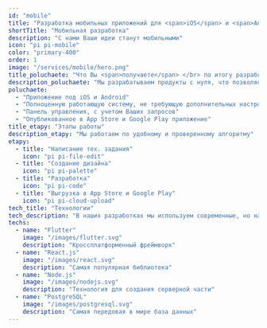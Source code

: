 ```yaml
---
id: "mobile"
title: "Разработка мобильных приложений для <span>iOS</span> и <span>Android</span>"
shortTitle: "Мобильная разработка"
description: "С нами Ваши идеи станут мобильными"
icon: "pi pi-mobile"
color: "primary-400"
order: 1
image: "/services/mobile/hero.png"
title_poluchaete: "Что Вы <span>получаете</span> </br> по итогу разработки?"
description_poluchaete: "Мы разрабатываем продукты с нуля, что позволяет реализовать любой функционал, на выходе Вы получите:"
poluchaete:
  - "Приложение под iOS и Android"
  - "Полноценную работающую систему, не требующую дополнительных настроек"
  - "Панель управления, с учетом Ваших запросов"
  - "Опубликованное в App Store и Google Play приложение"
title_etapy: "Этапы работы"
description_etapy: "Мы работаем по удобному и проверенному алгоритму"
etapy:
  - title: "Написание тех. задания"
    icon: "pi pi-file-edit"
  - title: "Создание дизайна"
    icon: "pi pi-palette"
  - title: "Разработка"
    icon: "pi pi-code"
  - title: "Выгрузка в App Store и Google Play"
    icon: "pi pi-cloud-upload"
tech_title: "Технологии"
tech_description: "В наших разработках мы используем современные, но надежные и долговечные решения"
techs:
  - name: "Flutter"
    image: "/images/flutter.svg"
    description: "Кроссплатформенный фреймворк"
  - name: "React.js"
    image: "/images/react.svg"
    description: "Самая популярная библиотека"
  - name: "Node.js"
    image: "/images/nodejs.svg"
    description: "Технология для создания серверной части"
  - name: "PostgreSQL"
    image: "/images/postgresql.svg"
    description: "Самая передовая в мире база данных"
---
```


